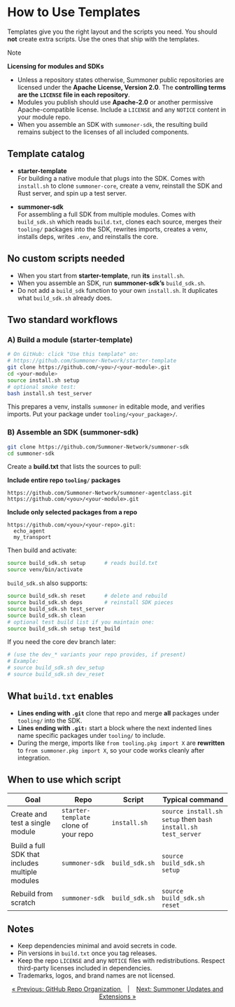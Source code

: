 # How to Use Templates

Templates give you the right layout and the scripts you need. You should **not** create extra scripts. Use the ones that ship with the templates.

> [!NOTE]
> **Licensing for modules and SDKs**
>
> * Unless a repository states otherwise, Summoner public repositories are licensed under the **Apache License, Version 2.0**. The **controlling terms are the `LICENSE` file in each repository**.
> * Modules you publish should use **Apache-2.0** or another permissive Apache-compatible license. Include a `LICENSE` and any `NOTICE` content in your module repo.
> * When you assemble an SDK with `summoner-sdk`, the resulting build remains subject to the licenses of all included components.

## Template catalog

* **starter-template**  
  For building a native module that plugs into the SDK.
  Comes with `install.sh` to clone `summoner-core`, create a venv, reinstall the SDK and Rust server, and spin up a test server.

* **summoner-sdk**  
  For assembling a full SDK from multiple modules.
  Comes with `build_sdk.sh` which reads `build.txt`, clones each source, merges their `tooling/` packages into the SDK, rewrites imports, creates a venv, installs deps, writes `.env`, and reinstalls the core.

## No custom scripts needed

* When you start from **starter-template**, run **its** `install.sh`.
* When you assemble an SDK, run **summoner-sdk’s** `build_sdk.sh`.
* Do not add a `build_sdk` function to your own `install.sh`. It duplicates what `build_sdk.sh` already does.

## Two standard workflows

### A) Build a module (starter-template)

```bash
# On GitHub: click "Use this template" on:
# https://github.com/Summoner-Network/starter-template
git clone https://github.com/<you>/<your-module>.git
cd <your-module>
source install.sh setup
# optional smoke test:
bash install.sh test_server
```

This prepares a venv, installs `summoner` in editable mode, and verifies imports. Put your package under `tooling/<your_package>/`.

### B) Assemble an SDK (summoner-sdk)

```bash
git clone https://github.com/Summoner-Network/summoner-sdk
cd summoner-sdk
```

Create a **build.txt** that lists the sources to pull:

**Include entire repo `tooling/` packages**

```
https://github.com/Summoner-Network/summoner-agentclass.git
https://github.com/<you>/<your-module>.git
```

**Include only selected packages from a repo**

```
https://github.com/<you>/<your-repo>.git:
  echo_agent
  my_transport
```

Then build and activate:

```bash
source build_sdk.sh setup      # reads build.txt
source venv/bin/activate
```

`build_sdk.sh` also supports:

```bash
source build_sdk.sh reset      # delete and rebuild
source build_sdk.sh deps       # reinstall SDK pieces
source build_sdk.sh test_server
source build_sdk.sh clean
# optional test build list if you maintain one:
source build_sdk.sh setup test_build
```

If you need the core dev branch later:

```bash
# (use the dev_* variants your repo provides, if present)
# Example:
# source build_sdk.sh dev_setup
# source build_sdk.sh dev_reset
```

## What `build.txt` enables

* **Lines ending with `.git`** clone that repo and merge **all** packages under `tooling/` into the SDK.
* **Lines ending with `.git:`** start a block where the next indented lines name specific packages under `tooling/` to include.
* During the merge, imports like `from tooling.pkg import X` are **rewritten** to `from summoner.pkg import X`, so your code works cleanly after integration.

## When to use which script

| Goal                                            | Repo                                  | Script         | Typical command                                              |
| ----------------------------------------------- | ------------------------------------- | -------------- | ------------------------------------------------------------ |
| Create and test a single module                 | `starter-template` clone of your repo | `install.sh`   | `source install.sh setup` then `bash install.sh test_server` |
| Build a full SDK that includes multiple modules | `summoner-sdk`                        | `build_sdk.sh` | `source build_sdk.sh setup`                                  |
| Rebuild from scratch                            | `summoner-sdk`                        | `build_sdk.sh` | `source build_sdk.sh reset`                                  |

## Notes

* Keep dependencies minimal and avoid secrets in code.
* Pin versions in `build.txt` once you tag releases.
* Keep the repo `LICENSE` and any `NOTICE` files with redistributions. Respect third-party licenses included in dependencies.
* Trademarks, logos, and brand names are not licensed.

<p align="center">
  <a href="github_infra.md">&laquo; Previous: GitHub Repo Organization </a> &nbsp;&nbsp;&nbsp;|&nbsp;&nbsp;&nbsp; <a href="summoner_ext.md">Next: Summoner Updates and Extensions &raquo;</a>
</p>

